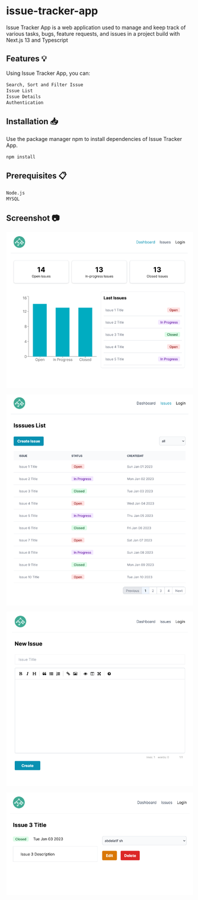 # issue-tracker-app
Issue Tracker App is a web application used to manage and keep track of various tasks, bugs, feature requests, and issues in a project build with Next.js 13 and Typescript 

## Features 💡

Using Issue Tracker App, you can:

    Search, Sort and Filter Issue
    Issue List
    Issue Details
    Authentication

## Installation 📥

Use the package manager npm to install dependencies of Issue Tracker App.
```
npm install

```

## Prerequisites 📋

    Node.js
    MYSQL


## Screenshot 📷

![Issue Dashboard](https://raw.githubusercontent.com/abdosahsah/issue-tracker-app/main/screenshots/Issue-Tracker-App-Dashboard.png)

![Issues List](https://raw.githubusercontent.com/abdosahsah/issue-tracker-app/main/screenshots/Issue-Tracker-App-Issues-Page.png)

![Add New Issue](https://raw.githubusercontent.com/abdosahsah/issue-tracker-app/main/screenshots/Issue-Tracker-App-Create-Issue-Page.png)

![Edit and Delete Issue](https://raw.githubusercontent.com/abdosahsah/issue-tracker-app/main/screenshots/Issue-Tracker-App-Show-Issue-Page.png)
